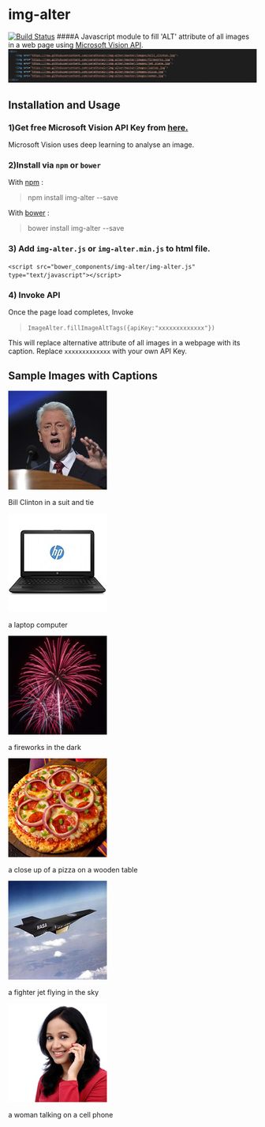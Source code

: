 # img-alter
[![Build Status](https://travis-ci.org/sarathsnair/img-alter.svg?branch=master)](https://travis-ci.org/sarathsnair/img-alter)
####A Javascript module to fill 'ALT' attribute of all images in a web page using [Microsoft Vision API](https://www.microsoft.com/cognitive-services/en-us/computer-vision-api).
![sample gif file](https://raw.githubusercontent.com/sarathsnair/img-alter/master/images/sample.gif)

## Installation and Usage
### 1)Get free Microsoft Vision API Key from [here.](https://www.microsoft.com/cognitive-services/en-us/computer-vision-api)
Microsoft Vision uses deep learning to analyse an image. 
### 2)Install via `npm` or `bower`
With [npm](https://www.npmjs.com/) :

> npm install img-alter --save

With [bower](https://bower.io) :

> bower install img-alter --save

### 3) Add `img-alter.js` or `img-alter.min.js` to html file. 
 `<script src="bower_components/img-alter/img-alter.js" type="text/javascript"></script>` 
### 4) Invoke API
Once the page load completes, Invoke

> `ImageAlter.fillImageAltTags({apiKey:"xxxxxxxxxxxxx"})`

This will replace alternative attribute of all images in a webpage with its caption. Replace `xxxxxxxxxxxxx` with your own API Key.


## Sample Images with Captions

![bill clinton](https://raw.githubusercontent.com/sarathsnair/img-alter/master/images/bill_clinton.jpg)

Bill Clinton in a suit and tie


![Laptop](https://raw.githubusercontent.com/sarathsnair/img-alter/master/images/laptop.jpg)

a laptop computer


![Fireworks](https://raw.githubusercontent.com/sarathsnair/img-alter/master/images/fireworks.jpg)

a fireworks in the dark


![Pizza](https://raw.githubusercontent.com/sarathsnair/img-alter/master/images/pizza.jpg)

a close up of a pizza on a wooden table


![Plane](https://raw.githubusercontent.com/sarathsnair/img-alter/master/images/jet_plane.jpg)

a fighter jet flying in the sky


![Woman](https://raw.githubusercontent.com/sarathsnair/img-alter/master/images/woman.jpg)

a woman talking on a cell phone
